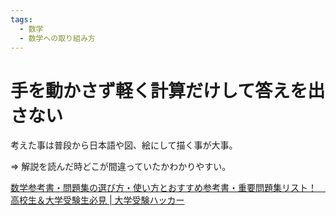 ```yaml
---
tags:
  - 数学
  - 数学への取り組み方
---
```

# 手を動かさず軽く計算だけして答えを出さない

考えた事は普段から日本語や図、絵にして描く事が大事。

=> 解説を読んだ時どこが間違っていたかわかりやすい。

[数学参考書・問題集の選び方・使い方とおすすめ参考書・重要問題集リスト！　高校生＆大学受験生必見 | 大学受験ハッカー](https://daigaku-juken-hacker.net/study-method/math/recommended-books)
